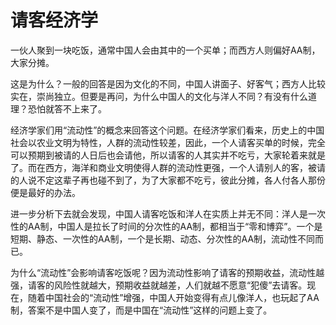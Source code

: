 # 请客经济学

一伙人聚到一块吃饭，通常中国人会由其中的一个买单；而西方人则偏好AA制，大家分摊。 

这是为什么？一般的回答是因为文化的不同，中国人讲面子、好客气；西方人比较实在，崇尚独立。但要是再问，为什么中国人的文化与洋人不同？有没有什么道理？恐怕就答不上来了。 

经济学家们用“流动性”的概念来回答这个问题。在经济学家们看来，历史上的中国社会以农业文明为特性，人群的流动性较差，因此，一个人请客买单的时候，完全可以预期到被请的人日后也会请他，所以请客的人其实并不吃亏，大家轮着来就是了。而在西方，海洋和商业文明使得人群的流动性更强，一个人请别人的客，被请的人说不定这辈子再也碰不到了，为了大家都不吃亏，彼此分摊，各人付各人那份便是最好的办法。 

进一步分析下去就会发现，中国人请客吃饭和洋人在实质上并无不同：洋人是一次性的AA制，中国人是拉长了时间的分次性的AA制，都相当于“零和博弈”。一个是短期、静态、一次性的AA制，一个是长期、动态、分次性的AA制，流动性不同而已。 

为什么“流动性”会影响请客吃饭呢？因为流动性影响了请客的预期收益，流动性越强，请客的风险性就越大，预期收益就越差，人们就越不愿意“犯傻”去请客。现在，随着中国社会的“流动性”增强，中国人开始变得有点儿像洋人，也玩起了AA制，答案不是中国人变了，而是中国在“流动性”这样的问题上变了。